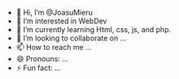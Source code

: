 - 👋 Hi, I’m @JoasuMieru
- 👀 I’m interested in WebDev
- 🌱 I’m currently learning Html, css, js, and php.
- 💞️ I’m looking to collaborate on ...
- 📫 How to reach me ...
- 😄 Pronouns: ...
- ⚡ Fun fact: ...

<!---
JoasuMieru/JoasuMieru is a ✨ special ✨ repository because its `README.md` (this file) appears on your GitHub profile.
You can click the Preview link to take a look at your changes.
--->
